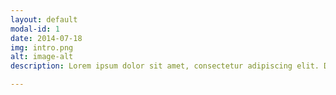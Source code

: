 ```yaml
---
layout: default
modal-id: 1
date: 2014-07-18
img: intro.png
alt: image-alt
description: Lorem ipsum dolor sit amet, consectetur adipiscing elit. Donec consequat ligula ac tristique finibus. Morbi libero mauris, ultrices eu auctor at, gravida et ligula. Curabitur lobortis vitae velit nec laoreet. Fusce felis nisi, sagittis vel tempor nec, commodo nec libero. Etiam efficitur tellus vitae quam molestie blandit. Integer augue arcu, mattis ac nunc eu, auctor consequat tortor. <br />Proin nec cursus orci. Nunc in sapien ligula. Phasellus quis felis nisl. <br />Quisque faucibus lorem mi, ut tempus massa pellentesque vitae. Vivamus tristique sollicitudin pharetra. Vestibulum posuere, libero nec consectetur auctor, sapien erat porta tellus, in posuere ipsum risus eget risus. Sed in nisi eu libero ullamcorper malesuada in sed turpis. Aenean sagittis ipsum eget risus iaculis, a malesuada risus rutrum. <br />Proin quis tincidunt justo, a ornare sapien. In molestie nisl vitae nibh blandit, convallis mattis diam placerat.

---
```

